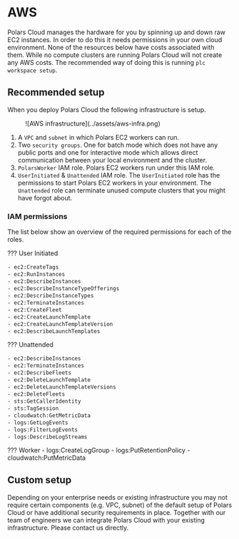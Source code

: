 # AWS

Polars Cloud manages the hardware for you by spinning up and down raw EC2 instances. In order to do this it needs permissions in your own cloud environment. None of the resources below have costs associated with them. While no compute clusters are running Polars Cloud will not create any AWS costs. The recommended way of doing this is running `plc workspace setup`.

## Recommended setup

When you deploy Polars Cloud the following infrastructure is setup. 

<figure markdown="span">
![AWS infrastructure](../assets/aws-infra.png)
</figure>

1. A `VPC` and `subnet` in which Polars EC2 workers can run.
1. Two `security groups`. One for batch mode which does not have any public ports and one for interactive mode which allows direct communication between your local environment and the cluster.
1. `PolarsWorker` IAM role. Polars EC2 workers run under this IAM role. 
1. `UserInitiated` & `Unattended` IAM role. The `UserInitiated` role has the permissions to start Polars EC2 workers in your environment. The `Unattended` role can terminate unused compute clusters that you might have forgot about.


### IAM permissions

The list below show an overview of the required permissions for each of the roles.

??? User Initiated

    - ec2:CreateTags
    - ec2:RunInstances
    - ec2:DescribeInstances
    - ec2:DescribeInstanceTypeOfferings
    - ec2:DescribeInstanceTypes
    - ec2:TerminateInstances
    - ec2:CreateFleet
    - ec2:CreateLaunchTemplate
    - ec2:CreateLaunchTemplateVersion
    - ec2:DescribeLaunchTemplates

??? Unattended

    - ec2:DescribeInstances
    - ec2:TerminateInstances
    - ec2:DescribeFleets
    - ec2:DeleteLaunchTemplate
    - ec2:DeleteLaunchTemplateVersions
    - ec2:DeleteFleets
    - sts:GetCallerIdentity
    - sts:TagSession
    - cloudwatch:GetMetricData
    - logs:GetLogEvents
    - logs:FilterLogEvents
    - logs:DescribeLogStreams

??? Worker
    - logs:CreateLogGroup
    - logs:PutRetentionPolicy
    - cloudwatch:PutMetricData

## Custom setup

Depending on your enterprise needs or existing infrastructure you may not require certain components (e.g. VPC, subnet) of the default setup of Polars Cloud or have additional security requirements in place. Together with our team of engineers we can integrate Polars Cloud with your existing infrastructure. Please contact us directly.

